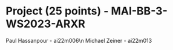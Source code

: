 # Project (25 points) - MAI-BB-3-WS2023-ARXR

Paul Hassanpour - ai22m006\n
Michael Zeiner - ai22m013